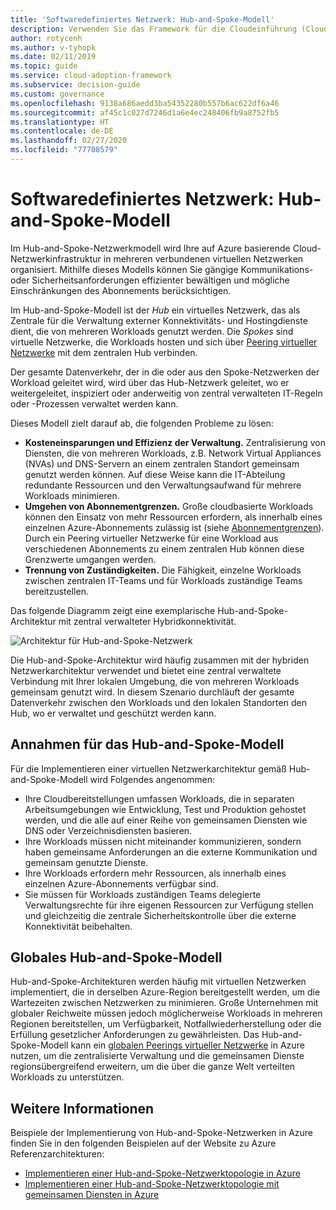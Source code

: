 ```yaml
---
title: 'Softwaredefiniertes Netzwerk: Hub-and-Spoke-Modell'
description: Verwenden Sie das Framework für die Cloudeinführung (Cloud Adoption Framework) für Azure, um zu erfahren, wie Ihre Netzwerkinfrastruktur beim Hub-and-Spoke-Netzwerkmodell in mehreren verbundenen virtuellen Netzwerken organisiert wird.
author: rotycenh
ms.author: v-tyhopk
ms.date: 02/11/2019
ms.topic: guide
ms.service: cloud-adoption-framework
ms.subservice: decision-guide
ms.custom: governance
ms.openlocfilehash: 9138a686aedd3ba54352280b557b6ac622df6a46
ms.sourcegitcommit: af45c1c027d7246d1a6e4ec248406fb9a8752fb5
ms.translationtype: HT
ms.contentlocale: de-DE
ms.lasthandoff: 02/27/2020
ms.locfileid: "77708579"
---
```

# <a name="software-defined-networking-hub-and-spoke"></a>Softwaredefiniertes Netzwerk: Hub-and-Spoke-Modell

Im Hub-and-Spoke-Netzwerkmodell wird Ihre auf Azure basierende Cloud-Netzwerkinfrastruktur in mehreren verbundenen virtuellen Netzwerken organisiert. Mithilfe dieses Modells können Sie gängige Kommunikations- oder Sicherheitsanforderungen effizienter bewältigen und mögliche Einschränkungen des Abonnements berücksichtigen.

Im Hub-and-Spoke-Modell ist der _Hub_ ein virtuelles Netzwerk, das als Zentrale für die Verwaltung externer Konnektivitäts- und Hostingdienste dient, die von mehreren Workloads genutzt werden. Die _Spokes_ sind virtuelle Netzwerke, die Workloads hosten und sich über [Peering virtueller Netzwerke](https://docs.microsoft.com/azure/virtual-network/virtual-network-peering-overview) mit dem zentralen Hub verbinden.

Der gesamte Datenverkehr, der in die oder aus den Spoke-Netzwerken der Workload geleitet wird, wird über das Hub-Netzwerk geleitet, wo er weitergeleitet, inspiziert oder anderweitig von zentral verwalteten IT-Regeln oder -Prozessen verwaltet werden kann.

Dieses Modell zielt darauf ab, die folgenden Probleme zu lösen:

- **Kosteneinsparungen und Effizienz der Verwaltung.** Zentralisierung von Diensten, die von mehreren Workloads, z.B. Network Virtual Appliances (NVAs) und DNS-Servern an einem zentralen Standort gemeinsam genutzt werden können. Auf diese Weise kann die IT-Abteilung redundante Ressourcen und den Verwaltungsaufwand für mehrere Workloads minimieren.
- **Umgehen von Abonnementgrenzen.** Große cloudbasierte Workloads können den Einsatz von mehr Ressourcen erfordern, als innerhalb eines einzelnen Azure-Abonnements zulässig ist (siehe [Abonnementgrenzen](https://docs.microsoft.com/azure/azure-subscription-service-limits)). Durch ein Peering virtueller Netzwerke für eine Workload aus verschiedenen Abonnements zu einem zentralen Hub können diese Grenzwerte umgangen werden.
- **Trennung von Zuständigkeiten.** Die Fähigkeit, einzelne Workloads zwischen zentralen IT-Teams und für Workloads zuständige Teams bereitzustellen.

Das folgende Diagramm zeigt eine exemplarische Hub-and-Spoke-Architektur mit zentral verwalteter Hybridkonnektivität.

![Architektur für Hub-and-Spoke-Netzwerk](https://docs.microsoft.com/azure/architecture/reference-architectures/hybrid-networking/images/hub-spoke.png)

Die Hub-and-Spoke-Architektur wird häufig zusammen mit der hybriden Netzwerkarchitektur verwendet und bietet eine zentral verwaltete Verbindung mit Ihrer lokalen Umgebung, die von mehreren Workloads gemeinsam genutzt wird. In diesem Szenario durchläuft der gesamte Datenverkehr zwischen den Workloads und den lokalen Standorten den Hub, wo er verwaltet und geschützt werden kann.

## <a name="hub-and-spoke-assumptions"></a>Annahmen für das Hub-and-Spoke-Modell

Für die Implementieren einer virtuellen Netzwerkarchitektur gemäß Hub-and-Spoke-Modell wird Folgendes angenommen:

- Ihre Cloudbereitstellungen umfassen Workloads, die in separaten Arbeitsumgebungen wie Entwicklung, Test und Produktion gehostet werden, und die alle auf einer Reihe von gemeinsamen Diensten wie DNS oder Verzeichnisdiensten basieren.
- Ihre Workloads müssen nicht miteinander kommunizieren, sondern haben gemeinsame Anforderungen an die externe Kommunikation und gemeinsam genutzte Dienste.
- Ihre Workloads erfordern mehr Ressourcen, als innerhalb eines einzelnen Azure-Abonnements verfügbar sind.
- Sie müssen für Workloads zuständigen Teams delegierte Verwaltungsrechte für ihre eigenen Ressourcen zur Verfügung stellen und gleichzeitig die zentrale Sicherheitskontrolle über die externe Konnektivität beibehalten.

## <a name="global-hub-and-spoke"></a>Globales Hub-and-Spoke-Modell

Hub-and-Spoke-Architekturen werden häufig mit virtuellen Netzwerken implementiert, die in derselben Azure-Region bereitgestellt werden, um die Wartezeiten zwischen Netzwerken zu minimieren. Große Unternehmen mit globaler Reichweite müssen jedoch möglicherweise Workloads in mehreren Regionen bereitstellen, um Verfügbarkeit, Notfallwiederherstellung oder die Erfüllung gesetzlicher Anforderungen zu gewährleisten. Das Hub-and-Spoke-Modell kann ein [globalen Peerings virtueller Netzwerke](https://docs.microsoft.com/azure/virtual-network/virtual-network-peering-overview) in Azure nutzen, um die zentralisierte Verwaltung und die gemeinsamen Dienste regionsübergreifend erweitern, um die über die ganze Welt verteilten Workloads zu unterstützen.

## <a name="learn-more"></a>Weitere Informationen

Beispiele der Implementierung von Hub-and-Spoke-Netzwerken in Azure finden Sie in den folgenden Beispielen auf der Website zu Azure Referenzarchitekturen:

- [Implementieren einer Hub-and-Spoke-Netzwerktopologie in Azure](https://docs.microsoft.com/azure/architecture/reference-architectures/hybrid-networking/hub-spoke)
- [Implementieren einer Hub-and-Spoke-Netzwerktopologie mit gemeinsamen Diensten in Azure](https://docs.microsoft.com/azure/architecture/reference-architectures/hybrid-networking/shared-services)
